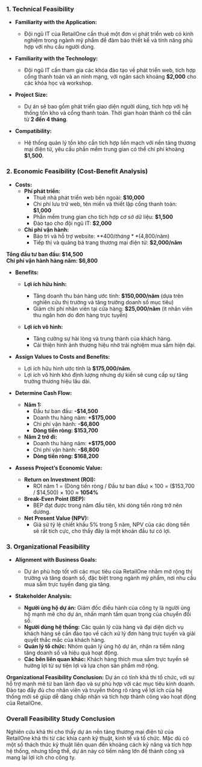 ### 1. Technical Feasibility
- **Familiarity with the Application:**
  - Đội ngũ IT của RetailOne cần thuê một đơn vị phát triển web có kinh nghiệm trong ngành mỹ phẩm để đảm bảo thiết kế và tính năng phù hợp với nhu cầu người dùng.

- **Familiarity with the Technology:**
  - Đội ngũ IT cần tham gia các khóa đào tạo về phát triển web, tích hợp cổng thanh toán và an ninh mạng, với ngân sách khoảng **$2,000** cho các khóa học và workshop.

- **Project Size:**
  - Dự án sẽ bao gồm phát triển giao diện người dùng, tích hợp với hệ thống tồn kho và cổng thanh toán. Thời gian hoàn thành có thể cần từ **2 đến 4 tháng**.

- **Compatibility:**
  - Hệ thống quản lý tồn kho cần tích hợp liền mạch với nền tảng thương mại điện tử, yêu cầu phần mềm trung gian có thể chi phí khoảng **$1,500**.

### 2. Economic Feasibility (Cost-Benefit Analysis)
- **Costs:**
  - **Phí phát triển:**
    - Thuê nhà phát triển web bên ngoài: **$10,000**
    - Chi phí lưu trữ web, tên miền và thiết lập cổng thanh toán: **$1,000**
    - Phần mềm trung gian cho tích hợp cơ sở dữ liệu: **$1,500**
    - Đào tạo cho đội ngũ IT: **$2,000**
  - **Chi phí vận hành:**
    - Bảo trì và hỗ trợ website: **$400/tháng** ($4,800/năm)
    - Tiếp thị và quảng bá trang thương mại điện tử: **$2,000/năm**

**Tổng đầu tư ban đầu: $14,500**  
**Chi phí vận hành hàng năm: $6,800**

- **Benefits:**
  - **Lợi ích hữu hình:**
    - Tăng doanh thu bán hàng ước tính: **$150,000/năm** (dựa trên nghiên cứu thị trường và tăng trưởng doanh số mục tiêu)
    - Giảm chi phí nhân viên tại cửa hàng: **$25,000/năm** (ít nhân viên thu ngân hơn do đơn hàng trực tuyến)
  
  - **Lợi ích vô hình:**
    - Tăng cường sự hài lòng và trung thành của khách hàng.
    - Cải thiện hình ảnh thương hiệu nhờ trải nghiệm mua sắm hiện đại.

- **Assign Values to Costs and Benefits:**
  - Lợi ích hữu hình ước tính là **$175,000/năm**.
  - Lợi ích vô hình khó định lượng nhưng dự kiến sẽ cung cấp sự tăng trưởng thương hiệu lâu dài.

- **Determine Cash Flow:**
  - **Năm 1:**
    - Đầu tư ban đầu: **-$14,500**
    - Doanh thu hàng năm: **+$175,000**
    - Chi phí vận hành: **-$6,800**
    - **Dòng tiền ròng: $153,700**
  - **Năm 2 trở đi:**
    - Doanh thu hàng năm: **+$175,000**
    - Chi phí vận hành: **-$6,800**
    - **Dòng tiền ròng: $168,200**

- **Assess Project’s Economic Value:**
  - **Return on Investment (ROI):**
    - ROI năm 1 = (Dòng tiền ròng / Đầu tư ban đầu) × 100 = ($153,700 / $14,500) × 100 ≈ **1054%**
  - **Break-Even Point (BEP):**
    - BEP đạt được trong năm đầu tiên, khi dòng tiền ròng trở nên dương.
  - **Net Present Value (NPV):**
    - Giả sử tỷ lệ chiết khấu 5% trong 5 năm, NPV của các dòng tiền sẽ rất tích cực, cho thấy đây là một khoản đầu tư có lợi.

### 3. Organizational Feasibility
- **Alignment with Business Goals:**
  - Dự án phù hợp tốt với các mục tiêu của RetailOne nhằm mở rộng thị trường và tăng doanh số, đặc biệt trong ngành mỹ phẩm, nơi nhu cầu mua sắm trực tuyến đang gia tăng.

- **Stakeholder Analysis:**
  - **Người ủng hộ dự án:** Giám đốc điều hành của công ty là người ủng hộ mạnh mẽ cho dự án, nhấn mạnh tầm quan trọng của chuyển đổi số.
  - **Người dùng hệ thống:** Các quản lý cửa hàng và đại diện dịch vụ khách hàng sẽ cần đào tạo về cách xử lý đơn hàng trực tuyến và giải quyết thắc mắc của khách hàng.
  - **Quản lý tổ chức:** Nhóm quản lý ủng hộ dự án, nhận ra tiềm năng tăng doanh số và hiệu quả hoạt động.
  - **Các bên liên quan khác:** Khách hàng thích mua sắm trực tuyến sẽ hưởng lợi từ sự tiện lợi và lựa chọn sản phẩm mở rộng.

**Organizational Feasibility Conclusion:**
Dự án có tính khả thi tổ chức, với sự hỗ trợ mạnh mẽ từ ban lãnh đạo và sự phù hợp với các mục tiêu kinh doanh. Đào tạo đầy đủ cho nhân viên và truyền thông rõ ràng về lợi ích của hệ thống mới sẽ giúp dễ dàng chấp nhận và tích hợp thành công vào hoạt động của RetailOne.

### Overall Feasibility Study Conclusion
Nghiên cứu khả thi cho thấy dự án nền tảng thương mại điện tử của RetailOne khả thi từ các khía cạnh kỹ thuật, kinh tế và tổ chức. Mặc dù có một số thách thức kỹ thuật liên quan đến khoảng cách kỹ năng và tích hợp hệ thống, nhưng tổng thể, dự án này có tiềm năng lớn để thành công và mang lại lợi ích cho công ty.